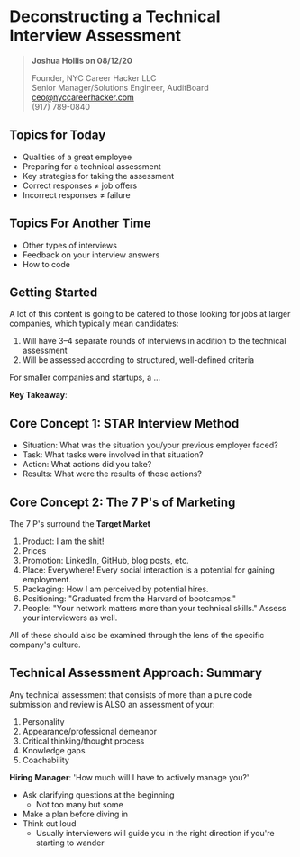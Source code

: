 # Deconstructing a Technical Interview Assessment

> **Joshua Hollis on 08/12/20**
>
> Founder, NYC Career Hacker LLC  
> Senior Manager/Solutions Engineer, AuditBoard  
> ceo@nyccareerhacker.com  
> \(917\) 789-0840

## Topics for Today

* Qualities of a great employee
* Preparing for a technical assessment
* Key strategies for taking the assessment
* Correct responses ≠ job offers
* Incorrect responses ≠ failure 

## Topics For Another Time

* Other types of interviews
* Feedback on your interview answers
* How to code

## Getting Started

A lot of this content is going to be catered to those looking for jobs at larger companies, which typically mean candidates:

1. Will have 3–4 separate rounds of interviews in addition to the technical assessment
2. Will be assessed according to structured, well-defined criteria

For smaller companies and startups, a ...

**Key Takeaway**:

## Core Concept 1: STAR Interview Method

* Situation: What was the situation you/your previous employer faced?
* Task: What tasks were involved in that situation?
* Action: What actions did you take?
* Results: What were the results of those actions?

## Core Concept 2: The 7 P's of Marketing

The 7 P's surround the **Target Market**

1. Product: I am the shit!
2. Prices
3. Promotion: LinkedIn, GitHub, blog posts, etc.
4. Place: Everywhere! Every social interaction is a potential for gaining employment.
5. Packaging: How I am perceived by potential hires.
6. Positioning: "Graduated from the Harvard of bootcamps."
7. People: "Your network matters more than your technical skills." Assess your interviewers as well.

All of these should also be examined through the lens of the specific company's culture.

## Technical Assessment Approach: Summary

Any technical assessment that consists of more than a pure code submission and review is ALSO an assessment of your:

1. Personality
2. Appearance/professional demeanor
3. Critical thinking/thought process
4. Knowledge gaps
5. Coachability

**Hiring Manager**: 'How much will I have to actively manage you?'

* Ask clarifying questions at the beginning
  * Not too many but some
* Make a plan before diving in
* Think out loud
  * Usually interviewers will guide you in the right direction if you're starting to wander

